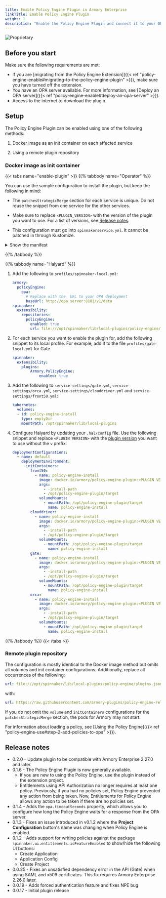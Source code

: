 ```yaml
---
title: Enable Policy Engine Plugin in Armory Enterprise
linkTitle: Enable Policy Engine Plugin
weight: 1
description: "Enable the Policy Engine Plugin and connect it to your OPA server. When enabled, you can write policies that the Policy Engine enforces during save time, runtime validation, or when a user interacts with Armory Enterprise."
---
```


![Proprietary](/images/proprietary.svg)

## Before you start

Make sure the following requirements are met:

* If you are [migrating from the Policy Engine Extension]({{< ref "policy-engine-enable#migrating-to-the-policy-engine-plugin" >}}), make sure you have turned off the extension.
* You have an OPA server available. For more information, see [Deploy an OPA server]({{< ref "policy-engine-enable#deploy-an-opa-server" >}}).
* Access to the internet to download the plugin.

## Setup

The Policy Engine Plugin can be enabled using one of the following methods:

1. Docker image as an init container on each affected service

1. Using a remote plugin repository

### Docker image as init container

{{< tabs name="enable-plugin" >}}
{{% tabbody name="Operator" %}}

You can use the sample configuration to install the plugin, but keep the following in mind:

- The `patchesStrategicMerge` section for each service is unique. Do not reuse the snippet from one service for the other services.

- Make sure to replace `<PLUGIN_VERSION>` with the version of the plugin you want to use. For a list of versions, see [Release notes](#release-notes).

- This configuration must go into `spinnakerservice.yml`. It cannot be patched in through Kustomize.


<details><summary>Show the manifest</summary>

```yaml
apiVersion: spinnaker.armory.io/v1alpha2
kind: SpinnakerService
metadata:
  name: spinnaker
spec:
  spinnakerConfig:
    profiles:
      # Configs in the spinnaker profile get applied to all services
      spinnaker:
        armory:
          policyEngine:
            opa:
              # Replace with the actual URL to your Open Policy Agent deployment
              baseUrl: https://opa.url:8181/v1/data
              # Optional. The number of seconds that the Policy Engine will wait for a response from the OPA server. Default is 10 seconds if omitted.
              # timeoutSeconds: <integer>
        spinnaker:
          extensibility:
            repositories:
              policyEngine:
                enabled: true
                # The init container will install plugins.json to this path.
                url: file:///opt/spinnaker/lib/local-plugins/policy-engine/plugins.json
      gate:
        spinnaker:
          extensibility:
            plugins:
              Armory.PolicyEngine:
                enabled: true
            deck-proxy:
              enabled: true
              plugins:
                Armory.PolicyEngine:
                  enabled: true
                  version: <PLUGIN_VERSION>

      orca:
        spinnaker:
          extensibility:
            plugins:
              Armory.PolicyEngine:
                enabled: true

      front50:
        spinnaker:
          extensibility:
            plugins:
              Armory.PolicyEngine:
                enabled: true

      clouddriver:
        spinnaker:
          extensibility:
            plugins:
              Armory.PolicyEngine:
                enabled: true
  kustomize:
    front50:
      deployment:
        patchesStrategicMerge:
          - |
            spec:
              template:
                spec:
                  initContainers:
                    - name: policy-engine-install
                      image: armory/policy-engine-plugin:<PLUGIN_VERSION>
                      imagePullPolicy: Always
                      args:
                        - -install-path
                        - /opt/policy-engine-plugin/target
                      volumeMounts:
                        - mountPath: /opt/policy-engine-plugin/target
                          name: policy-engine-plugin-vol
                  containers:
                    - name: front50
                      volumeMounts:
                        - mountPath: /opt/spinnaker/lib/local-plugins
                          name: policy-engine-plugin-vol
                  volumes:
                    - name: policy-engine-plugin-vol
                      emptyDir: {}
    orca:
      deployment:
        patchesStrategicMerge:
          - |
            spec:
              template:
                spec:
                  initContainers:
                    - name: policy-engine-install
                      image: armory/policy-engine-plugin:<PLUGIN_VERSION>
                      imagePullPolicy: Always
                      args:
                        - -install-path
                        - /opt/policy-engine-plugin/target
                      volumeMounts:
                        - mountPath: /opt/policy-engine-plugin/target
                          name: policy-engine-plugin-vol
                  containers:
                    - name: orca
                      volumeMounts:
                        - mountPath: /opt/spinnaker/lib/local-plugins
                          name: policy-engine-plugin-vol
                  volumes:
                    - name: policy-engine-plugin-vol
                      emptyDir: {}
    gate:
      deployment:
        patchesStrategicMerge:
          - |
            spec:
              template:
                spec:
                  initContainers:
                    - name: policy-engine-install
                      image: armory/policy-engine-plugin:<PLUGIN_VERSION>
                      imagePullPolicy: Always
                      args:
                        - -install-path
                        - /opt/policy-engine-plugin/target
                      volumeMounts:
                        - mountPath: /opt/policy-engine-plugin/target
                          name: policy-engine-plugin-vol
                  containers:
                    - name: gate
                      volumeMounts:
                        - mountPath: /opt/spinnaker/lib/local-plugins
                          name: policy-engine-plugin-vol
                  volumes:
                    - name: policy-engine-plugin-vol
                      emptyDir: {}
    clouddriver:
      deployment:
        patchesStrategicMerge:
          - |
            spec:
              template:
                spec:
                  initContainers:
                    - name: policy-engine-install
                      image: armory/policy-engine-plugin:<PLUGIN_VERSION>
                      imagePullPolicy: Always
                      args:
                        - -install-path
                        - /opt/policy-engine-plugin/target
                      volumeMounts:
                        - mountPath: /opt/policy-engine-plugin/target
                          name: policy-engine-plugin-vol
                  containers:
                    - name: clouddriver
                      volumeMounts:
                        - mountPath: /opt/spinnaker/lib/local-plugins
                          name: policy-engine-plugin-vol
                  volumes:
                    - name: policy-engine-plugin-vol
                      emptyDir: {}
```

### Optional settings
#### Timeout settings

You can configure the amount of time that the Policy Engine waits for a response from your OPA server. If you have network or latency issues, increasing the timeout can make Policy Engine more resilient. Use the following config to set the timeout in seconds:  `spec.spinnakerConfig.profiles.spinnaker.armory.policyEngine.opa.timeoutSeconds`. The default timeout is 10 seconds if you omit the config.

</details>

{{% /tabbody %}}

{{% tabbody name="Halyard" %}}

1. Add the following to `profiles/spinnaker-local.yml`:

   ```yaml
   armory:
     policyEngine:
       opa:
         # Replace with the  URL to your OPA deployment   
         baseUrl: http://opa.server:8181/v1/data
   spinnaker:
     extensibility:
       repositories:
         policyEngine:
           enabled: true
           url: file:///opt/spinnaker/lib/local-plugins/policy-engine/plugins.json
   ```

1. For each service you want to enable the plugin for, add the following snippet to its local profile. For example, add it to the file `profiles/gate-local.yml` for Gate.

   ```yaml
   spinnaker:
     extensibility:
       plugins:
           Armory.PolicyEngine:
               enabled: true
   ```

1. Add the following to `service-settings/gate.yml`, `service-settings/orca.yml`, `service-settings/clouddriver.yml` and `service-settings/front50.yml`:

   ```yaml
   kubernetes:
     volumes:
     - id: policy-engine-install
       type: emptyDir
       mountPath: /opt/spinnaker/lib/local-plugins
   ```

1. Configure Halyard by updating your `.hal/config` file. Use the following snippet and replace `<PLUGIN VERSION>` with the [plugin version](#release-notes) you want to use without the `v` prefix:

   ```yaml
   deploymentConfigurations:
     - name: default
       deploymentEnvironment:
         initContainers:
           front50:
             - name: policy-engine-install
               image: docker.io/armory/policy-engine-plugin:<PLUGIN VERSION>
               args:
                 - -install-path
                 - /opt/policy-engine-plugin/target
               volumeMounts:
                 - mountPath: /opt/policy-engine-plugin/target
                   name: policy-engine-install
           clouddriver:
             - name: policy-engine-install
               image: docker.io/armory/policy-engine-plugin:<PLUGIN VERSION>
               args:
                 - -install-path
                 - /opt/policy-engine-plugin/target
               volumeMounts:
                 - mountPath: /opt/policy-engine-plugin/target
                   name: policy-engine-install
           gate:
             - name: policy-engine-install
               image: docker.io/armory/policy-engine-plugin:<PLUGIN VERSION>
               args:
                 - -install-path
                 - /opt/policy-engine-plugin/target
               volumeMounts:
                 - mountPath: /opt/policy-engine-plugin/target
                   name: policy-engine-install
           orca:
             - name: policy-engine-install
               image: docker.io/armory/policy-engine-plugin:<PLUGIN VERSION>
               args:
                 - -install-path
                 - /opt/policy-engine-plugin/target
               volumeMounts:
                 - mountPath: /opt/policy-engine-plugin/target
                   name: policy-engine-install
   ```

{{% /tabbody %}}
{{< /tabs >}}

### Remote plugin repository

The configuration is mostly identical to the Docker image method but omits all volumes and init container configurations. Additionally, replace all occurrences of the following:

```yaml
url: file:///opt/spinnaker/lib/local-plugins/policy-engine/plugins.json
```

with:

```yaml
url: https://raw.githubusercontent.com/armory-plugins/policy-engine-releases/master/repositories.json
```

If you do not omit the `volume` and `initContainers` configurations for the `patchesStrategicMerge` section, the pods for Armory may not start.

For information about loading a policy, see [Using the Policy Engine]({{< ref "policy-engine-use#step-2-add-policies-to-opa" >}}).

## Release notes

* 0.2.0 - Update plugin to be compatible with Armory Enterprise 2.27.0 and later.
* 0.1.6 - The Policy Engine Plugin is now generally available.
  * If you are new to using the Policy Engine, use the plugin instead of the extension project.
  * Entitlements using API Authorization no longer requires at least one policy. Previously, if you had no policies set, Policy Engine prevented any action from being taken. Now, Entitlements for Policy Engine allows any action to be taken if there are no policies set.
* 0.1.4 - Adds the `opa.timeoutSeconds` property, which allows you to configure how long the Policy Engine waits for a response from the OPA server.
* 0.1.3 - Fixes an issue introduced in v0.1.2 where the **Project Configuration** button's name was changing when Policy Engine is enabled.
* 0.1.2  - Adds support for writing policies against the package `spinnaker.ui.entitlements.isFeatureEnabled` to show/hide the following UI buttons:
  * Create Application
  * Application Config
  * Create Project
* 0.0.25 - Fixes an unsatisfied dependency error in the API (Gate) when using SAML and x509 certificates. This fix requires Armory Enterprise 2.26.0 later.
* 0.0.19 - Adds forced authentication feature and fixes NPE bug
* 0.0.17 - Initial plugin release